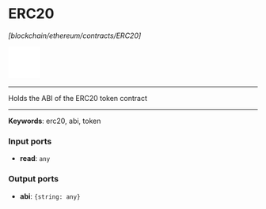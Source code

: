 # ERC20

_[blockchain/ethereum/contracts/ERC20]_

![icon](</assets/icons/11e997ab-33d0-473a-aa56-1e2fe4d30d5c.png>)

---

Holds the ABI of the ERC20 token contract<br>

---

__Keywords__: erc20, abi, token

### Input ports

* __read__: ` any `

### Output ports

* __abi__: ` {string: any} `

